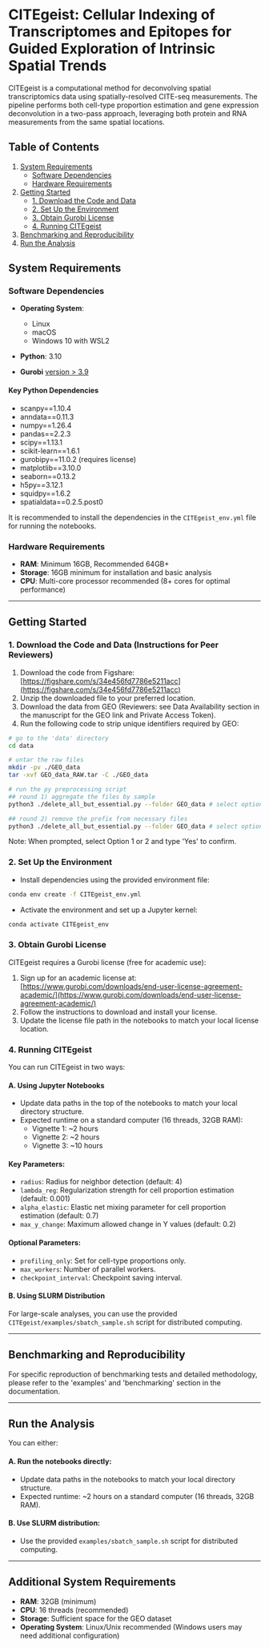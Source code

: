 
# CITEgeist: Cellular Indexing of Transcriptomes and Epitopes for Guided Exploration of Intrinsic Spatial Trends

CITEgeist is a computational method for deconvolving spatial transcriptomics data using spatially-resolved CITE-seq measurements. The pipeline performs both cell-type proportion estimation and gene expression deconvolution in a two-pass approach, leveraging both protein and RNA measurements from the same spatial locations.

## Table of Contents
1. [System Requirements](#system-requirements)
    - [Software Dependencies](#software-dependencies)
    - [Hardware Requirements](#hardware-requirements)
2. [Getting Started](#getting-started)
    - [1. Download the Code and Data](#1-download-the-code-and-data)
    - [2. Set Up the Environment](#2-set-up-the-environment)
    - [3. Obtain Gurobi License](#3-obtain-gurobi-license)
    - [4. Running CITEgeist](#4-running-citegeist)
3. [Benchmarking and Reproducibility](#benchmarking-and-reproducibility)
4. [Run the Analysis](#run-the-analysis)

## System Requirements

### Software Dependencies

- **Operating System**:  
  - Linux  
  - macOS  
  - Windows 10 with WSL2  

- **Python**: 3.10
- **Gurobi** [version > 3.9](https://www.gurobi.com/downloads/gurobi-software/)
#### Key Python Dependencies
- scanpy==1.10.4
- anndata==0.11.3
- numpy==1.26.4
- pandas==2.2.3
- scipy==1.13.1
- scikit-learn==1.6.1
- gurobipy==11.0.2 (requires license)
- matplotlib==3.10.0
- seaborn==0.13.2
- h5py==3.12.1
- squidpy==1.6.2
- spatialdata==0.2.5.post0

It is recommended to install the dependencies in the `CITEgeist_env.yml` file for running the notebooks.

### Hardware Requirements
- **RAM**: Minimum 16GB, Recommended 64GB+
- **Storage**: 16GB minimum for installation and basic analysis
- **CPU**: Multi-core processor recommended (8+ cores for optimal performance)

---

## Getting Started

### 1. Download the Code and Data (Instructions for Peer Reviewers)

1. Download the code from Figshare: [https://figshare.com/s/34e456fd7786e5211acc](https://figshare.com/s/34e456fd7786e5211acc)
2. Unzip the downloaded file to your preferred location.
3. Download the data from GEO (Reviewers: see Data Availability section in the manuscript for the GEO link and Private Access Token).
4. Run the following code to strip unique identifiers required by GEO:

```bash
# go to the 'data' directory
cd data

# untar the raw files
mkdir -pv ./GEO_data
tar -xvf GEO_data_RAW.tar -C ./GEO_data

# run the py preprocessing script
## round 1) aggregate the files by sample
python3 ./delete_all_but_essential.py --folder GEO_data # select option: 1

## round 2) remove the prefix from necessary files
python3 ./delete_all_but_essential.py --folder GEO_data # select option: 2
```

Note: When prompted, select Option 1 or 2 and type 'Yes' to confirm.

### 2. Set Up the Environment

- Install dependencies using the provided environment file:

```bash
conda env create -f CITEgeist_env.yml
```

- Activate the environment and set up a Jupyter kernel:

```bash
conda activate CITEgeist_env
```

### 3. Obtain Gurobi License

CITEgeist requires a Gurobi license (free for academic use):

1. Sign up for an academic license at: [https://www.gurobi.com/downloads/end-user-license-agreement-academic/](https://www.gurobi.com/downloads/end-user-license-agreement-academic/)
2. Follow the instructions to download and install your license.
3. Update the license file path in the notebooks to match your local license location.

### 4. Running CITEgeist

You can run CITEgeist in two ways:

#### A. Using Jupyter Notebooks
- Update data paths in the top of the notebooks to match your local directory structure.
- Expected runtime on a standard computer (16 threads, 32GB RAM):
  - Vignette 1: ~2 hours
  - Vignette 2: ~2 hours
  - Vignette 3: ~10 hours

#### Key Parameters:
- `radius`: Radius for neighbor detection (default: 4)
- `lambda_reg`: Regularization strength for cell proportion estimation (default: 0.001)
- `alpha_elastic`: Elastic net mixing parameter for cell proportion estimation (default: 0.7)
- `max_y_change`: Maximum allowed change in Y values (default: 0.2)

#### Optional Parameters:
- `profiling_only`: Set for cell-type proportions only.
- `max_workers`: Number of parallel workers.
- `checkpoint_interval`: Checkpoint saving interval.

#### B. Using SLURM Distribution
For large-scale analyses, you can use the provided `CITEgeist/examples/sbatch_sample.sh` script for distributed computing.

---

## Benchmarking and Reproducibility

For specific reproduction of benchmarking tests and detailed methodology, please refer to the 'examples' and 'benchmarking' section in the documentation.

---

## Run the Analysis

You can either:

#### A. Run the notebooks directly:
- Update data paths in the notebooks to match your local directory structure.
- Expected runtime: ~2 hours on a standard computer (16 threads, 32GB RAM).

#### B. Use SLURM distribution:
- Use the provided `examples/sbatch_sample.sh` script for distributed computing.

---

## Additional System Requirements
- **RAM**: 32GB (minimum)
- **CPU**: 16 threads (recommended)
- **Storage**: Sufficient space for the GEO dataset
- **Operating System**: Linux/Unix recommended (Windows users may need additional configuration)
